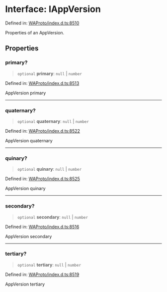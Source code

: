 # Interface: IAppVersion

Defined in: [WAProto/index.d.ts:8510](https://github.com/Fokusdotid/Baileys/blob/d7495b24bcd136e35724329fba661cfcc0bc8eed/WAProto/index.d.ts#L8510)

Properties of an AppVersion.

## Properties

### primary?

> `optional` **primary**: `null` \| `number`

Defined in: [WAProto/index.d.ts:8513](https://github.com/Fokusdotid/Baileys/blob/d7495b24bcd136e35724329fba661cfcc0bc8eed/WAProto/index.d.ts#L8513)

AppVersion primary

***

### quaternary?

> `optional` **quaternary**: `null` \| `number`

Defined in: [WAProto/index.d.ts:8522](https://github.com/Fokusdotid/Baileys/blob/d7495b24bcd136e35724329fba661cfcc0bc8eed/WAProto/index.d.ts#L8522)

AppVersion quaternary

***

### quinary?

> `optional` **quinary**: `null` \| `number`

Defined in: [WAProto/index.d.ts:8525](https://github.com/Fokusdotid/Baileys/blob/d7495b24bcd136e35724329fba661cfcc0bc8eed/WAProto/index.d.ts#L8525)

AppVersion quinary

***

### secondary?

> `optional` **secondary**: `null` \| `number`

Defined in: [WAProto/index.d.ts:8516](https://github.com/Fokusdotid/Baileys/blob/d7495b24bcd136e35724329fba661cfcc0bc8eed/WAProto/index.d.ts#L8516)

AppVersion secondary

***

### tertiary?

> `optional` **tertiary**: `null` \| `number`

Defined in: [WAProto/index.d.ts:8519](https://github.com/Fokusdotid/Baileys/blob/d7495b24bcd136e35724329fba661cfcc0bc8eed/WAProto/index.d.ts#L8519)

AppVersion tertiary
